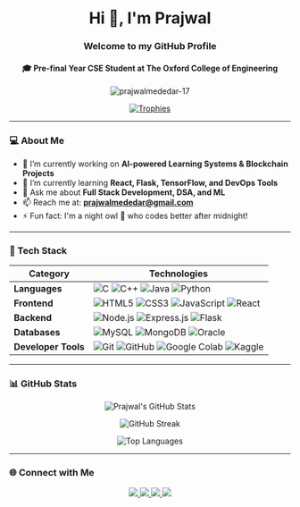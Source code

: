 <h1 align="center">Hi 👋, I'm Prajwal</h1>
<h3 align="center">Welcome to my GitHub Profile</h3>
<h4 align="center">🎓 Pre-final Year CSE Student at The Oxford College of Engineering</h4>

<p align="center">
  <img src="https://komarev.com/ghpvc/?username=prajwalmededar-17&label=Profile%20views&color=0e75b6&style=flat" alt="prajwalmededar-17" />
</p>

<p align="center">
  <a href="https://github.com/ryo-ma/github-profile-trophy">
    <img src="https://github-profile-trophy.vercel.app/?username=prajwalmededar-17&theme=algolia" alt="Trophies" />
  </a>
</p>

---

### 💻 About Me

- 🔭 I’m currently working on **AI-powered Learning Systems & Blockchain Projects**
- 🌱 I’m currently learning **React, Flask, TensorFlow, and DevOps Tools**
- 💬 Ask me about **Full Stack Development, DSA, and ML**
- 📫 Reach me at: **prajwalmededar@gmail.com**
- ⚡ Fun fact: I'm a night owl 🦉 who codes better after midnight!

---

### 🚀 Tech Stack

| Category              | Technologies |
|-----------------------|--------------|
| **Languages**         | ![C](https://img.shields.io/badge/-C-000?style=flat&logo=c) ![C++](https://img.shields.io/badge/-C++-00599C?style=flat&logo=cplusplus) ![Java](https://img.shields.io/badge/-Java-007396?style=flat&logo=java) ![Python](https://img.shields.io/badge/-Python-3776AB?style=flat&logo=python) |
| **Frontend**          | ![HTML5](https://img.shields.io/badge/-HTML5-E34F26?style=flat&logo=html5) ![CSS3](https://img.shields.io/badge/-CSS3-1572B6?style=flat&logo=css3) ![JavaScript](https://img.shields.io/badge/-JavaScript-F7DF1E?style=flat&logo=javascript) ![React](https://img.shields.io/badge/-React-61DAFB?style=flat&logo=react) |
| **Backend**           | ![Node.js](https://img.shields.io/badge/-Node.js-339933?style=flat&logo=node.js) ![Express.js](https://img.shields.io/badge/-Express.js-000000?style=flat&logo=express) ![Flask](https://img.shields.io/badge/-Flask-000000?style=flat&logo=flask) |
| **Databases**         | ![MySQL](https://img.shields.io/badge/-MySQL-4479A1?style=flat&logo=mysql) ![MongoDB](https://img.shields.io/badge/-MongoDB-47A248?style=flat&logo=mongodb) ![Oracle](https://img.shields.io/badge/-Oracle-F80000?style=flat&logo=oracle) |
| **Developer Tools**   | ![Git](https://img.shields.io/badge/-Git-F05032?style=flat&logo=git) ![GitHub](https://img.shields.io/badge/-GitHub-181717?style=flat&logo=github) ![Google Colab](https://img.shields.io/badge/-Colab-F9AB00?style=flat&logo=googlecolab) ![Kaggle](https://img.shields.io/badge/-Kaggle-20BEFF?style=flat&logo=kaggle) |

---

### 📊 GitHub Stats

<p align="center">
  <img src="https://github-readme-stats.vercel.app/api?username=prajwalmededar-17&show_icons=true&theme=tokyonight" alt="Prajwal's GitHub Stats" />
</p>

<p align="center">
  <img src="https://github-readme-streak-stats.herokuapp.com/?user=prajwalmededar-17&theme=tokyonight" alt="GitHub Streak" />
</p>

<p align="center">
  <img src="https://github-readme-stats.vercel.app/api/top-langs/?username=prajwalmededar-17&layout=compact&theme=tokyonight" alt="Top Languages" />
</p>

---

### 🌐 Connect with Me

<p align="center">
  <a href="https://twitter.com/prajwalmededar" target="_blank">
    <img src="https://img.shields.io/badge/-Twitter-1DA1F2?style=flat&logo=twitter&logoColor=white" />
  </a>
  <a href="https://www.linkedin.com/in/prajwal-channappa-mededar-80425325a" target="_blank">
    <img src="https://img.shields.io/badge/-LinkedIn-0077B5?style=flat&logo=linkedin&logoColor=white" />
  </a>
  <a href="https://instagram.com/prajwal_cm_18" target="_blank">
    <img src="https://img.shields.io/badge/-Instagram-E4405F?style=flat&logo=instagram&logoColor=white" />
  </a>
  <a href="https://medium.com/@prajwalmededar" target="_blank">
    <img src="https://img.shields.io/badge/-Medium-12100E?style=flat&logo=medium&logoColor=white" />
  </a>
</p>

